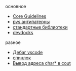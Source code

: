 основное
- [Core Guidelines](http://isocpp.github.io/CppCoreGuidelines/CppCoreGuidelines#Rr-make_shared)
- [pvs антипатерны](https://pvs-studio.ru/ru/blog/posts/cpp/1053/)
- [стандартные библиотеки](ttp://cppstudio.com/cat/309/)
- [devdocks](https://devdocs.io/cpp/)

разное
- [Дебаг vscode](https://www.geeksforgeeks.org/vs-code-build-run-and-debug-in-c/)
- [спинлок](https://rigtorp.se/spinlock/)
- [Вывод адреса char* в cout](https://stackoverflow.com/questions/17813423/cout-with-char-argument-prints-string-not-pointer-value)